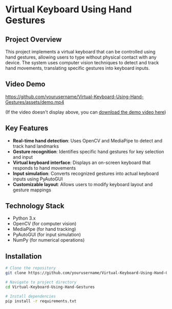 # Virtual Keyboard Using Hand Gestures

## Project Overview
This project implements a virtual keyboard that can be controlled using hand gestures, allowing users to type without physical contact with any device. The system uses computer vision techniques to detect and track hand movements, translating specific gestures into keyboard inputs.

## Video Demo
https://github.com/yourusername/Virtual-Keyboard-Using-Hand-Gestures/assets/demo.mp4

(If the video doesn't display above, you can [download the demo video here](./demo.mp4))

## Key Features
- **Real-time hand detection**: Uses OpenCV and MediaPipe to detect and track hand landmarks
- **Gesture recognition**: Identifies specific hand gestures for key selection and input
- **Virtual keyboard interface**: Displays an on-screen keyboard that responds to hand movements
- **Input simulation**: Converts recognized gestures into actual keyboard inputs using PyAutoGUI
- **Customizable layout**: Allows users to modify keyboard layout and gesture mappings

## Technology Stack
- Python 3.x
- OpenCV (for computer vision)
- MediaPipe (for hand tracking)
- PyAutoGUI (for input simulation)
- NumPy (for numerical operations)

## Installation
```bash
# Clone the repository
git clone https://github.com/yourusername/Virtual-Keyboard-Using-Hand-Gestures.git

# Navigate to project directory
cd Virtual-Keyboard-Using-Hand-Gestures

# Install dependencies
pip install -r requirements.txt
